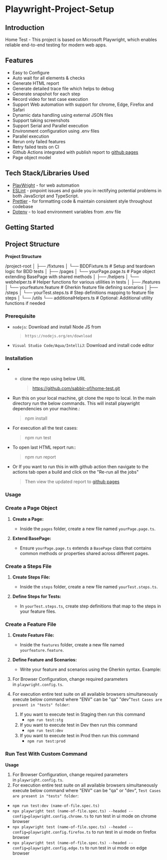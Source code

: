 <h1 text-align="center">Playwright-Project-Setup</h1>

## Introduction

Home Test - This project is based on Microsoft Playwright, which enables reliable end-to-end testing for modern web apps.


## Features

- Easy to Configure
- Auto wait for all elements & checks
- Generate HTML report
- Generate detailed trace file which helps to debug
- Generate snapshot for each step
- Record video for test case execution
- Support Web automation with support for chrome, Edge, Firefox and Safari
- Dynamic data handling using external JSON files
- Support taking screenshots
- Support Serial and Parallel execution
- Environment configuration using .env files
- Parallel execution
- Rerun only failed features
- Retry failed tests on CI
- Github Actions integrated with publish report to [github pages](https://sabbir-of.github.io/playwright-report/) 
- Page object model

## Tech Stack/Libraries Used

- [PlayWright](https://playwright.dev/) - for web automation
- [ESLint](https://eslint.org/) - pinpoint issues and guide you in rectifying potential problems in both JavaScript and TypeScript.
- [Prettier](https://prettier.io/) - for formatting code & maintain consistent style throughout codebase
- [Dotenv](https://www.dotenv.org/) - to load environment variables from .env file


## Getting Started

## Project Structure
**Project Structure**

/project-root
│
├── /fixtures
│   └── BDDFixture.ts            # Setup and teardown logic for BDD tests
│
├── /pages
│   └── yourPage.page.ts         # Page object extending BasePage with shared methods
│
├── /helpers
│   └── webhelper.ts             # Helper functions for various utilities in tests
│
├── /features
│   └── yourfeature.feature       # Gherkin feature file defining scenarios
│
├── /steps
│   └── yourTest.steps.ts        # Step definitions mapping to feature file steps
│
└── /utils
    └── additionalHelpers.ts      # Optional: Additional utility functions if needed


### Prerequisite

- `nodejs`: Download and install Node JS from
  > `https://nodejs.org/en/download`
- `Visual Studio Code/Aqua/IntelliJ`: Download and install code editor

### Installation

- - clone the repo using below URL
    
    > https://github.com/sabbir-of/home-test.git
    > 
- Run this on your local machine, git clone the repo to local. In the main directory run the below commands. This will install playwright dependencies on your machine.:
    
    > npm install
    > 
- For execution all the test cases:
    
    > npm run test
    > 
- To open last HTML report run::
    
    > npm run report
    > 
- Or If you want to run this in with github action then navigate to the actions tab open a build and click on the "Re-run all the jobs"
    > Then view the updated report to [github pages](https://sabbir-of.github.io/playwright-report/)
    >



### Usage

### Create a Page Object

1. **Create a Page:**
   - Inside the `pages` folder, create a new file named `yourPage.page.ts`.

2. **Extend BasePage:**
   - Ensure `yourPage.page.ts` extends a `BasePage` class that contains common methods or properties shared across different pages.

### Create a Steps File

1. **Create Steps File:**
   - Inside the `steps` folder, create a new file named `yourTest.steps.ts`.

2. **Define Steps for Tests:**
   - In `yourTest.steps.ts`, create step definitions that map to the steps in your feature files.

### Create a Feature File

1. **Create Feature File:**
   - Inside the `features` folder, create a new file named `yourfeature.feature`.

2. **Define Feature and Scenarios:**
   - Write your feature and scenarios using the Gherkin syntax. Example:


1. For Browser Configuration, change required parameters in `playwright.config.ts`.
2. For execution entire test suite on all available browsers simultaneously execute below command where "ENV" can be "qa" "dev"`Test Cases are present in "tests" folder`:
    1. If you want to execute test in Staging then run this command
        - `npm run test:stg`
    2. If you want to execute test in Dev then run this command
        - `npm run test:dev`
    3. If you want to execute test in Prod then run this command
        - `npm run test:prod`


### Run Test With Custom Command

**Usage**

1. For Browser Configuration, change required parameters in `playwright.config.ts`.
2. For execution entire test suite on all available browsers simultaneously execute below command where "ENV" can be "qa" or "dev", `Test Cases are present in "tests" folder`:
- `npm run test:dev (name-of-file.spec.ts)`
- `npx playwright test (name-of-file.spec.ts) --headed --config=playwright.config.chrome.ts` to run test in ui mode on chrome browser
- `npx playwright test (name-of-file.spec.ts) --headed --config=playwright.config.firefox.ts` to run test in ui mode on firefox browser
- `npx playwright test (name-of-file.spec.ts) --headed --config=playwright.config.edge.ts` to run test in ui mode on edge browser


